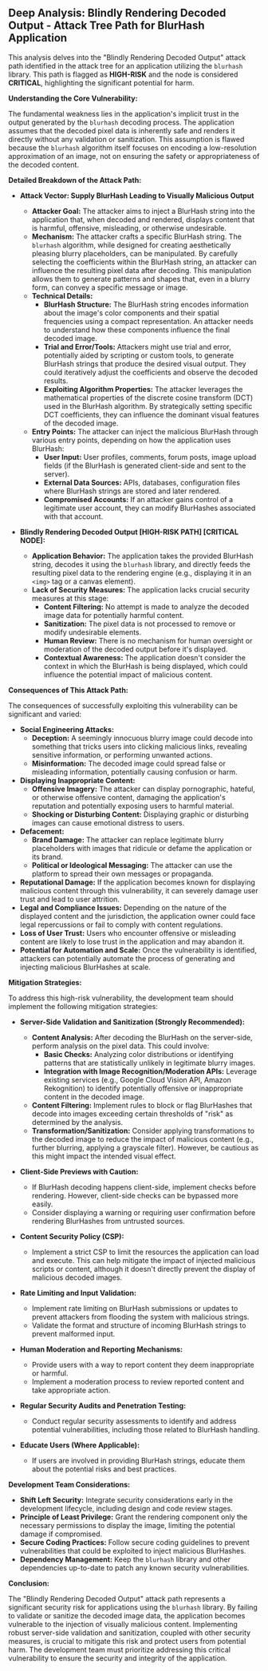 ## Deep Analysis: Blindly Rendering Decoded Output - Attack Tree Path for BlurHash Application

This analysis delves into the "Blindly Rendering Decoded Output" attack path identified in the attack tree for an application utilizing the `blurhash` library. This path is flagged as **HIGH-RISK** and the node is considered **CRITICAL**, highlighting the significant potential for harm.

**Understanding the Core Vulnerability:**

The fundamental weakness lies in the application's implicit trust in the output generated by the `blurhash` decoding process. The application assumes that the decoded pixel data is inherently safe and renders it directly without any validation or sanitization. This assumption is flawed because the `blurhash` algorithm itself focuses on encoding a low-resolution approximation of an image, not on ensuring the safety or appropriateness of the decoded content.

**Detailed Breakdown of the Attack Path:**

* **Attack Vector: Supply BlurHash Leading to Visually Malicious Output**
    * **Attacker Goal:** The attacker aims to inject a BlurHash string into the application that, when decoded and rendered, displays content that is harmful, offensive, misleading, or otherwise undesirable.
    * **Mechanism:** The attacker crafts a specific BlurHash string. The `blurhash` algorithm, while designed for creating aesthetically pleasing blurry placeholders, can be manipulated. By carefully selecting the coefficients within the BlurHash string, an attacker can influence the resulting pixel data after decoding. This manipulation allows them to generate patterns and shapes that, even in a blurry form, can convey a specific message or image.
    * **Technical Details:**
        * **BlurHash Structure:** The BlurHash string encodes information about the image's color components and their spatial frequencies using a compact representation. An attacker needs to understand how these components influence the final decoded image.
        * **Trial and Error/Tools:** Attackers might use trial and error, potentially aided by scripting or custom tools, to generate BlurHash strings that produce the desired visual output. They could iteratively adjust the coefficients and observe the decoded results.
        * **Exploiting Algorithm Properties:** The attacker leverages the mathematical properties of the discrete cosine transform (DCT) used in the BlurHash algorithm. By strategically setting specific DCT coefficients, they can influence the dominant visual features of the decoded image.
    * **Entry Points:**  The attacker can inject the malicious BlurHash through various entry points, depending on how the application uses BlurHash:
        * **User Input:**  User profiles, comments, forum posts, image upload fields (if the BlurHash is generated client-side and sent to the server).
        * **External Data Sources:**  APIs, databases, configuration files where BlurHash strings are stored and later rendered.
        * **Compromised Accounts:** If an attacker gains control of a legitimate user account, they can modify BlurHashes associated with that account.

* **Blindly Rendering Decoded Output [HIGH-RISK PATH] [CRITICAL NODE]:**
    * **Application Behavior:** The application takes the provided BlurHash string, decodes it using the `blurhash` library, and directly feeds the resulting pixel data to the rendering engine (e.g., displaying it in an `<img>` tag or a canvas element).
    * **Lack of Security Measures:** The application lacks crucial security measures at this stage:
        * **Content Filtering:** No attempt is made to analyze the decoded image data for potentially harmful content.
        * **Sanitization:** The pixel data is not processed to remove or modify undesirable elements.
        * **Human Review:**  There is no mechanism for human oversight or moderation of the decoded output before it's displayed.
        * **Contextual Awareness:** The application doesn't consider the context in which the BlurHash is being displayed, which could influence the potential impact of malicious content.

**Consequences of This Attack Path:**

The consequences of successfully exploiting this vulnerability can be significant and varied:

* **Social Engineering Attacks:**
    * **Deception:**  A seemingly innocuous blurry image could decode into something that tricks users into clicking malicious links, revealing sensitive information, or performing unwanted actions.
    * **Misinformation:**  The decoded image could spread false or misleading information, potentially causing confusion or harm.
* **Displaying Inappropriate Content:**
    * **Offensive Imagery:**  The attacker can display pornographic, hateful, or otherwise offensive content, damaging the application's reputation and potentially exposing users to harmful material.
    * **Shocking or Disturbing Content:**  Displaying graphic or disturbing images can cause emotional distress to users.
* **Defacement:**
    * **Brand Damage:**  The attacker can replace legitimate blurry placeholders with images that ridicule or defame the application or its brand.
    * **Political or Ideological Messaging:**  The attacker can use the platform to spread their own messages or propaganda.
* **Reputational Damage:**  If the application becomes known for displaying malicious content through this vulnerability, it can severely damage user trust and lead to user attrition.
* **Legal and Compliance Issues:** Depending on the nature of the displayed content and the jurisdiction, the application owner could face legal repercussions or fail to comply with content regulations.
* **Loss of User Trust:**  Users who encounter offensive or misleading content are likely to lose trust in the application and may abandon it.
* **Potential for Automation and Scale:** Once the vulnerability is identified, attackers can potentially automate the process of generating and injecting malicious BlurHashes at scale.

**Mitigation Strategies:**

To address this high-risk vulnerability, the development team should implement the following mitigation strategies:

* **Server-Side Validation and Sanitization (Strongly Recommended):**
    * **Content Analysis:**  After decoding the BlurHash on the server-side, perform analysis on the pixel data. This could involve:
        * **Basic Checks:**  Analyzing color distributions or identifying patterns that are statistically unlikely in legitimate blurry images.
        * **Integration with Image Recognition/Moderation APIs:**  Leverage existing services (e.g., Google Cloud Vision API, Amazon Rekognition) to identify potentially offensive or inappropriate content in the decoded image.
    * **Content Filtering:** Implement rules to block or flag BlurHashes that decode into images exceeding certain thresholds of "risk" as determined by the analysis.
    * **Transformation/Sanitization:**  Consider applying transformations to the decoded image to reduce the impact of malicious content (e.g., further blurring, applying a grayscale filter). However, be cautious as this might impact the intended visual effect.

* **Client-Side Previews with Caution:**
    * If BlurHash decoding happens client-side, implement checks before rendering. However, client-side checks can be bypassed more easily.
    * Consider displaying a warning or requiring user confirmation before rendering BlurHashes from untrusted sources.

* **Content Security Policy (CSP):**
    * Implement a strict CSP to limit the resources the application can load and execute. This can help mitigate the impact of injected malicious scripts or content, although it doesn't directly prevent the display of malicious decoded images.

* **Rate Limiting and Input Validation:**
    * Implement rate limiting on BlurHash submissions or updates to prevent attackers from flooding the system with malicious strings.
    * Validate the format and structure of incoming BlurHash strings to prevent malformed input.

* **Human Moderation and Reporting Mechanisms:**
    * Provide users with a way to report content they deem inappropriate or harmful.
    * Implement a moderation process to review reported content and take appropriate action.

* **Regular Security Audits and Penetration Testing:**
    * Conduct regular security assessments to identify and address potential vulnerabilities, including those related to BlurHash handling.

* **Educate Users (Where Applicable):**
    * If users are involved in providing BlurHash strings, educate them about the potential risks and best practices.

**Development Team Considerations:**

* **Shift Left Security:** Integrate security considerations early in the development lifecycle, including design and code review stages.
* **Principle of Least Privilege:** Grant the rendering component only the necessary permissions to display the image, limiting the potential damage if compromised.
* **Secure Coding Practices:** Follow secure coding guidelines to prevent vulnerabilities that could be exploited to inject malicious BlurHashes.
* **Dependency Management:** Keep the `blurhash` library and other dependencies up-to-date to patch any known security vulnerabilities.

**Conclusion:**

The "Blindly Rendering Decoded Output" attack path represents a significant security risk for applications using the `blurhash` library. By failing to validate or sanitize the decoded image data, the application becomes vulnerable to the injection of visually malicious content. Implementing robust server-side validation and sanitization, coupled with other security measures, is crucial to mitigate this risk and protect users from potential harm. The development team must prioritize addressing this critical vulnerability to ensure the security and integrity of the application.
